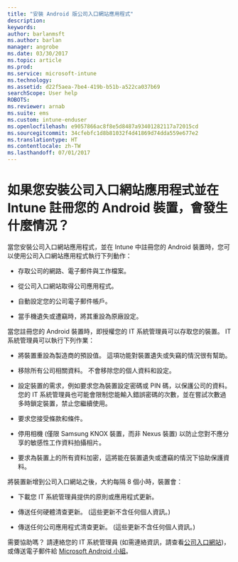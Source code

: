 ```yaml
---
title: "安裝 Android 版公司入口網站應用程式"
description: 
keywords: 
author: barlanmsft
ms.author: barlan
manager: angrobe
ms.date: 03/30/2017
ms.topic: article
ms.prod: 
ms.service: microsoft-intune
ms.technology: 
ms.assetid: d22f5aea-7be4-419b-b51b-a522ca037b69
searchScope: User help
ROBOTS: 
ms.reviewer: arnab
ms.suite: ems
ms.custom: intune-enduser
ms.openlocfilehash: e9057866ac8f8e5d8487a93401282117a72015cd
ms.sourcegitcommit: 34cfebfc1d8b81032f4d41869d74dda559e677e2
ms.translationtype: HT
ms.contentlocale: zh-TW
ms.lasthandoff: 07/01/2017
---
```

# <a name="what-happens-if-you-install-the-company-portal-app-and-enroll-your-android-device-in-intune"></a>如果您安裝公司入口網站應用程式並在 Intune 註冊您的 Android 裝置，會發生什麼情況？

當您安裝公司入口網站應用程式，並在 Intune 中註冊您的 Android 裝置時，您可以使用公司入口網站應用程式執行下列動作：

-   存取公司的網路、電子郵件與工作檔案。

-   從公司入口網站取得公司應用程式。

-   自動設定您的公司電子郵件帳戶。

-   當手機遺失或遭竊時，將其重設為原廠設定。

當您註冊您的 Android 裝置時，即授權您的 IT 系統管理員可以存取您的裝置。 IT 系統管理員可以執行下列作業：

-   將裝置重設為製造商的預設值。 這項功能對裝置遺失或失竊的情況很有幫助。

-   移除所有公司相關資料。 不會移除您的個人資料和設定。

-   設定裝置的需求，例如要求您為裝置設定密碼或 PIN 碼，以保護公司的資料。 您的 IT 系統管理員也可能會限制您能輸入錯誤密碼的次數，並在嘗試次數過多時鎖定裝置，禁止您繼續使用。

-   要求您接受條款和條件。

-   停用相機 (僅限 Samsung KNOX 裝置，而非 Nexus 裝置) 以防止您對不應分享的敏感性工作資料拍攝相片。

-   要求為裝置上的所有資料加密，這將能在裝置遺失或遭竊的情況下協助保護資料。

將裝置新增到公司入口網站之後，大約每隔 8 個小時，裝置會：

-   下載您 IT 系統管理員提供的原則或應用程式更新。

-   傳送任何硬體清查更新。 (這些更新不含任何個人資訊。)

-   傳送任何公司應用程式清查更新。 (這些更新不含任何個人資訊。)

需要協助嗎？ 請連絡您的 IT 系統管理員 (如需連絡資訊，請查看[公司入口網站](https://portal.manage.microsoft.com))，或傳送電子郵件給 <a href="mailto:wintunedroidfbk@microsoft.com?subject=I'm having trouble installing the Company Portal app on my Android device&body=Describe the issue you're experiencing here.">Microsoft Android 小組</a>。
